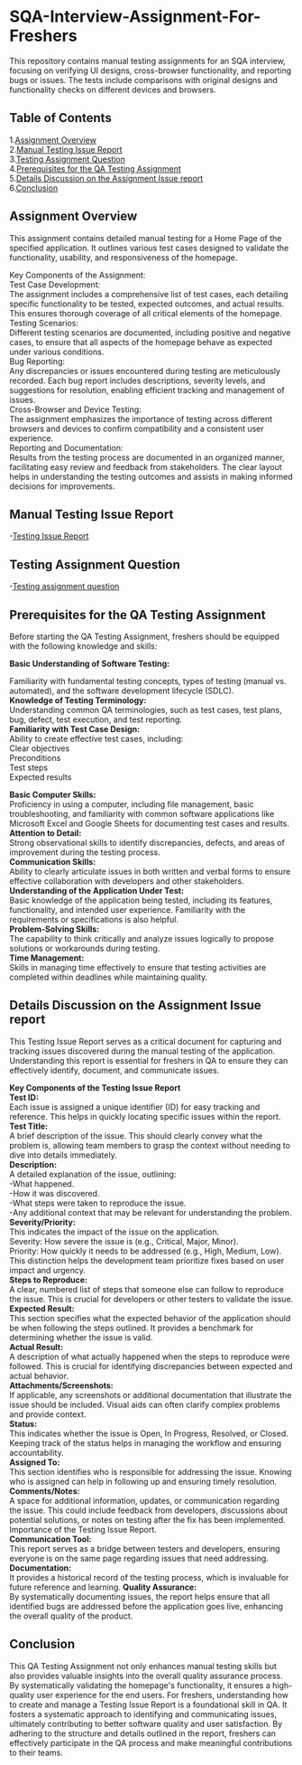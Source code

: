 # SQA-Interview-Assignment-For-Freshers
This repository contains manual testing assignments for an SQA interview, focusing on verifying UI designs, cross-browser functionality, and reporting bugs or issues. The tests include comparisons with original designs and functionality checks on different devices and browsers.

## **Table of Contents**<br>
1.[Assignment Overview](#assignment-overview) <br>
2.[Manual Testing Issue Report](#Manual-Testing-Issue-Report) <br>
3.[Testing Assignment Question](#Testing-Assignment-Question) <br>
4.[Prerequisites for the QA Testing Assignment](#Prerequisites-for-the-QA-Testing-Assignment) <br>
5.[Details Discussion on the Assignment Issue report](Details-Discussion-on-the-Assignment-Issue-report) <br> 
6.[Conclusion](#Conclusion) <br> 


## Assignment Overview
This assignment contains detailed manual testing for a Home Page of the specified application. It outlines various test cases designed to validate the functionality, usability, and responsiveness of the homepage.

Key Components of the Assignment: <br>
Test Case Development:<br>
The assignment includes a comprehensive list of test cases, each detailing specific functionality to be tested, expected outcomes, and actual results. This ensures thorough coverage of all critical elements of the homepage.<br>
Testing Scenarios:<br>
Different testing scenarios are documented, including positive and negative cases, to ensure that all aspects of the homepage behave as expected under various conditions.<br>
Bug Reporting:<br>
Any discrepancies or issues encountered during testing are meticulously recorded. Each bug report includes descriptions, severity levels, and suggestions for resolution, enabling efficient tracking and management of issues.<br>
Cross-Browser and Device Testing:<br>
The assignment emphasizes the importance of testing across different browsers and devices to confirm compatibility and a consistent user experience.<br>
Reporting and Documentation:<br>
Results from the testing process are documented in an organized manner, facilitating easy review and feedback from stakeholders. The clear layout helps in understanding the testing outcomes and assists in making informed decisions for improvements.<br>

## Manual Testing Issue Report
 -[Testing Issue Report](./DIG_CT_Testing_Issue_Report_(Asif%20Khan%20Sunny).xlsx)
## Testing Assignment Question
 -[Testing assignment question](./QA-Test-Assignment.pdf)

## Prerequisites for the QA Testing Assignment
Before starting the QA Testing Assignment, freshers should be equipped with the following knowledge and skills:<br>

**Basic Understanding of Software Testing:** <br>

Familiarity with fundamental testing concepts, types of testing (manual vs. automated), and the software development lifecycle (SDLC).<br>
**Knowledge of Testing Terminology:** <br>
Understanding common QA terminologies, such as test cases, test plans, bug, defect, test execution, and test reporting.<br>
**Familiarity with Test Case Design:** <br>
Ability to create effective test cases, including:<br>
Clear objectives<br>
Preconditions<br>
Test steps<br>
Expected results<br>

**Basic Computer Skills:** <br>
Proficiency in using a computer, including file management, basic troubleshooting, and familiarity with common software applications like Microsoft Excel and Google Sheets for documenting test cases and results.<br>
**Attention to Detail:** <br>
Strong observational skills to identify discrepancies, defects, and areas of improvement during the testing process.<br>
**Communication Skills:** <br>
Ability to clearly articulate issues in both written and verbal forms to ensure effective collaboration with developers and other stakeholders.<br>
**Understanding of the Application Under Test:** <br>
Basic knowledge of the application being tested, including its features, functionality, and intended user experience. Familiarity with the requirements or specifications is also helpful.<br>
**Problem-Solving Skills:** <br>
The capability to think critically and analyze issues logically to propose solutions or workarounds during testing. <br>
**Time Management:** <br>
Skills in managing time effectively to ensure that testing activities are completed within deadlines while maintaining quality. <br>

## Details Discussion on the Assignment Issue report
 This Testing Issue Report serves as a critical document for capturing and tracking issues discovered during the manual testing of the 
 application. Understanding this report is essential for freshers in QA to ensure they can effectively identify, document, and 
 communicate issues. <br>

**Key Components of the Testing Issue Report** <br>
**Test ID:** <br>
Each issue is assigned a unique identifier (ID) for easy tracking and reference. This helps in quickly locating specific issues within the report. <br>
**Test Title:** <br>
A brief description of the issue. This should clearly convey what the problem is, allowing team members to grasp the context without needing to dive into details immediately. <br>
**Description:** <br>
A detailed explanation of the issue, outlining: <br>
-What happened. <br>
-How it was discovered.<br>
-What steps were taken to reproduce the issue. <br>
-Any additional context that may be relevant for understanding the problem. <br>
**Severity/Priority:** <br>
This indicates the impact of the issue on the application. <br>
Severity: How severe the issue is (e.g., Critical, Major, Minor). <br>
Priority: How quickly it needs to be addressed (e.g., High, Medium, Low). This distinction helps the development team prioritize fixes based on user impact and urgency. <br>
**Steps to Reproduce:** <br>
A clear, numbered list of steps that someone else can follow to reproduce the issue. This is crucial for developers or other testers to validate the issue. <br>
**Expected Result:** <br>
This section specifies what the expected behavior of the application should be when following the steps outlined. It provides a benchmark for determining whether the issue is valid. <br>
**Actual Result:** <br>
A description of what actually happened when the steps to reproduce were followed. This is crucial for identifying discrepancies between expected and actual behavior. <br>
**Attachments/Screenshots:** <br>
If applicable, any screenshots or additional documentation that illustrate the issue should be included. Visual aids can often clarify complex problems and provide context. <br>
**Status:** <br>
This indicates whether the issue is Open, In Progress, Resolved, or Closed. Keeping track of the status helps in managing the workflow and ensuring accountability. <br>
**Assigned To:** <br>
This section identifies who is responsible for addressing the issue. Knowing who is assigned can help in following up and ensuring timely resolution. <br>
**Comments/Notes:** <br>
A space for additional information, updates, or communication regarding the issue. This could include feedback from developers, discussions about potential solutions, or notes on testing after the fix has been implemented.<br>
Importance of the Testing Issue Report. <br>
**Communication Tool:** <br> This report serves as a bridge between testers and developers, ensuring everyone is on the same page regarding issues that need addressing.
**Documentation:** <br> It provides a historical record of the testing process, which is invaluable for future reference and learning.
**Quality Assurance:** <br> By systematically documenting issues, the report helps ensure that all identified bugs are addressed before the application goes live, enhancing the overall quality of the product.


 ## Conclusion
 This QA Testing Assignment not only enhances manual testing skills but also provides valuable insights into the overall quality assurance process. By systematically validating the homepage's functionality, it ensures a high-quality user experience for the end users.
For freshers, understanding how to create and manage a Testing Issue Report is a foundational skill in QA. It fosters a systematic approach to identifying and communicating issues, ultimately contributing to better software quality and user satisfaction. By adhering to the structure and details outlined in the report, freshers can effectively participate in the QA process and make meaningful contributions to their teams.

